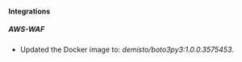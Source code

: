 
#### Integrations

##### AWS-WAF

- Updated the Docker image to: *demisto/boto3py3:1.0.0.3575453*.

